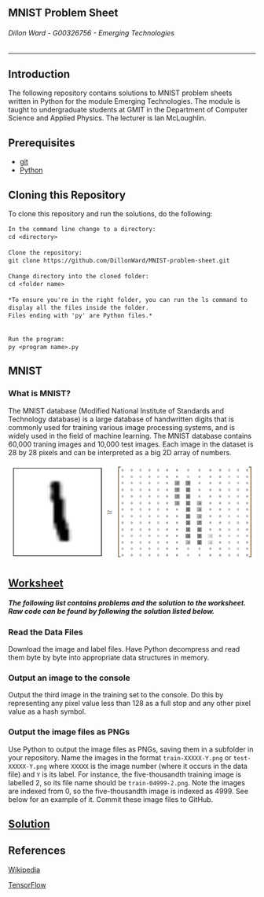 ## MNIST Problem Sheet
###### *Dillon Ward - G00326756 - Emerging Technologies*
---
## Introduction
The following repository contains solutions to MNIST problem sheets written in Python for the module Emerging Technologies. The module is taught to undergraduate students at GMIT in the Department of Computer Science and Applied Physics. The lecturer is Ian McLoughlin.

## Prerequisites
* [git](https://git-scm.com/)
* [Python](https://www.python.org/downloads/)

## Cloning this Repository
To clone this repository and run the solutions, do the following:

```
In the command line change to a directory:
cd <directory>

Clone the repository:
git clone https://github.com/DillonWard/MNIST-problem-sheet.git

Change directory into the cloned folder:
cd <folder name>

*To ensure you're in the right folder, you can run the ls command to display all the files inside the folder. 
Files ending with 'py' are Python files.*
   
   
Run the program:
py <program name>.py
```

## MNIST
### What is MNIST?
The MNIST database (Modified National Institute of Standards and Technology database) is a large database of handwritten digits that is commonly used for training various image processing systems, and is widely used in the field of machine learning. The MNIST database contains 60,000 traning images and 10,000 test images. Each image in the dataset is 28 by 28 pixels and can be interpreted as a big 2D array of numbers.


![Matrix](https://github.com/DillonWard/MNIST-problem-sheet/blob/master/images/MNIST-Matrix.png) 


<a href="https://emerging-technologies.github.io/problems/mnist.html" target="_blank">Worksheet</a>
----

##### *The following list contains problems and the solution to the worksheet. Raw code can be found by following the solution listed below.*
### Read the Data Files
Download the image and label files. Have Python decompress and read them byte by byte into appropriate data structures in memory.

### Output an image to the console
Output the third image in the training set to the console. Do this by representing any pixel value less than 128 as a full stop and any other pixel value as a hash symbol.

### Output the image files as PNGs
Use Python to output the image files as PNGs, saving them in a subfolder in your repository. Name the images in the format `train-XXXXX-Y.png` or `test-XXXXX-Y.png` where `XXXXX` is the image number (where it occurs in the data file) and `Y` is its label. For instance, the five-thousandth training image is labelled 2, so its file name should be `train-04999-2.png`. Note the images are indexed from 0, so the five-thousandth image is indexed as 4999. See below for an example of it. Commit these image files to GitHub.


## <a href="https://raw.githubusercontent.com/DillonWard/MNIST-problem-sheet/master/mnist-data-reader.py" target="_blank">Solution</a>

## References
[Wikipedia](https://en.wikipedia.org/wiki/MNIST_database)

[TensorFlow](https://www.tensorflow.org/get_started/mnist/beginners)